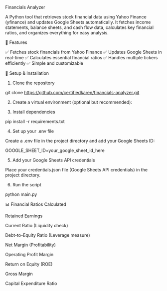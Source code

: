 Financials Analyzer

A Python tool that retrieves stock financial data using Yahoo Finance (yfinance) and updates Google Sheets automatically. It fetches income statements, balance sheets, and cash flow data, calculates key financial ratios, and organizes everything for easy analysis.

📌 Features

✅ Fetches stock financials from Yahoo Finance
✅ Updates Google Sheets in real-time
✅ Calculates essential financial ratios
✅ Handles multiple tickers efficiently
✅ Simple and customizable

🔧 Setup & Installation

1. Clone the repository

git clone https://github.com/certifiedkaren/financials-analyzer.git

2. Create a virtual environment (optional but recommended):

3. Install dependencies

pip install -r requirements.txt

4. Set up your .env file

Create a .env file in the project directory and add your Google Sheets ID:

GOOGLE_SHEET_ID=your_google_sheet_id_here

5. Add your Google Sheets API credentials

Place your credentials.json file (Google Sheets API credentials) in the project directory.

6. Run the script

python main.py


📊 Financial Ratios Calculated

Retained Earnings

Current Ratio (Liquidity check)

Debt-to-Equity Ratio (Leverage measure)

Net Margin (Profitability)

Operating Profit Margin

Return on Equity (ROE)

Gross Margin

Capital Expenditure Ratio

